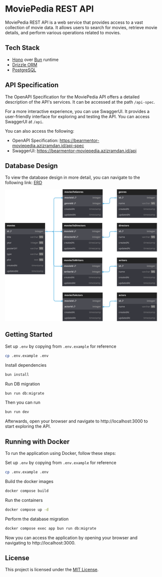 # MoviePedia REST API

MoviePedia REST API is a web service that provides access to a vast collection of movie data. It allows users to search for movies, retrieve movie details, and perform various operations related to movies.

## Tech Stack

- [Hono](https://hono.dev/) over [Bun](https://bun.sh/) runtime
- [Drizzle ORM](https://orm.drizzle.team/)
- [PostgreSQL](https://www.postgresql.org/)

## API Specification

The OpenAPI Specification for the MoviePedia API offers a detailed description of the API's services. It can be accessed at the path `/api-spec`.

For a more interactive experience, you can use SwaggerUI. It provides a user-friendly interface for exploring and testing the API. You can access SwaggerUI at `/api`.

You can also access the following:

- OpenAPI Specification: https://bearmentor-moviepedia.azizramdan.id/api-spec
- SwaggerUI: https://bearmentor-moviepedia.azizramdan.id/api

## Database Design

To view the database design in more detail, you can navigate to the following link: [ERD](https://dbdiagram.io/d/bearmentor-moviepedia-664f6093f84ecd1d22faab40)

![ERD](./assets/erd.svg)

## Getting Started

Set up `.env` by copying from `.env.example` for reference

```sh
cp .env.example .env
```

Install dependencies

```sh
bun install
```

Run DB migration

```sh
bun run db:migrate
```

Then you can run

```sh
bun run dev
```

Afterwards, open your browser and navigate to http://localhost:3000 to start exploring the API.

## Running with Docker

To run the application using Docker, follow these steps:

Set up `.env` by copying from `.env.example` for reference

```sh
cp .env.example .env
```

Build the docker images

```sh
docker compose build
```

Run the containers

```sh
docker compose up -d
```

Perform the database migration

```sh
docker compose exec app bun run db:migrate
```

Now you can access the application by opening your browser and navigating to http://localhost:3000.

## License

This project is licensed under the [MIT License](LICENSE).
